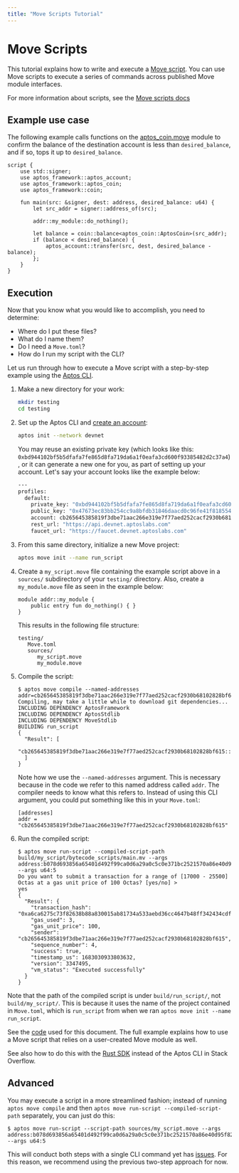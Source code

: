 ```yaml
---
title: "Move Scripts Tutorial"
---
```


# Move Scripts

This tutorial explains how to write and execute a [Move script](../../book/modules-and-scripts.md). You can use Move scripts to execute a series of commands across published Move module interfaces.

For more information about scripts, see the [Move scripts docs](./index.md)

## Example use case

The following example calls functions on the [aptos_coin.move](https://github.com/aptos-labs/aptos-core/blob/main/aptos-move/framework/aptos-framework/sources/aptos_coin.move) module to confirm the balance of the destination account is less than `desired_balance`, and if so, tops it up to `desired_balance`.

```move
script {
    use std::signer;
    use aptos_framework::aptos_account;
    use aptos_framework::aptos_coin;
    use aptos_framework::coin;

    fun main(src: &signer, dest: address, desired_balance: u64) {
        let src_addr = signer::address_of(src);

        addr::my_module::do_nothing();

        let balance = coin::balance<aptos_coin::AptosCoin>(src_addr);
        if (balance < desired_balance) {
            aptos_account::transfer(src, dest, desired_balance - balance);
        };
    }
}
```

## Execution

Now that you know what you would like to accomplish, you need to determine:

- Where do I put these files?
- What do I name them?
- Do I need a `Move.toml`?
- How do I run my script with the CLI?

Let us run through how to execute a Move script with a step-by-step example using the [Aptos CLI](../../../tools/aptos-cli/use-cli/use-aptos-cli.md).

1. Make a new directory for your work:

   ```sh
   mkdir testing
   cd testing
   ```

2. Set up the Aptos CLI and [create an account](../../../tools/aptos-cli/use-cli/use-aptos-cli#initialize-local-configuration-and-create-an-account):

   ```sh
   aptos init --network devnet
   ```

   You may reuse an existing private key (which looks like this: `0xbd944102bf5b5dfafa7fe865d8fa719da6a1f0eafa3cd600f93385482d2c37a4`), or it can generate a new one for you, as part of setting up your account. Let's say your account looks like the example below:

   ```sh
   ---
   profiles:
     default:
       private_key: "0xbd944102bf5b5dfafa7fe865d8fa719da6a1f0eafa3cd600f93385482d2c37a4"
       public_key: "0x47673ec83bb254cc9a8bfdb31846daacd0c96fe41f81855462f5fc5306312b1b"
       account: cb265645385819f3dbe71aac266e319e7f77aed252cacf2930b68102828bf615
       rest_url: "https://api.devnet.aptoslabs.com"
       faucet_url: "https://faucet.devnet.aptoslabs.com"
   ```

3. From this same directory, initialize a new Move project:

   ```sh
   aptos move init --name run_script
   ```

4. Create a `my_script.move` file containing the example script above in a `sources/` subdirectory of your `testing/` directory. Also, create a `my_module.move` file as seen in the example below:

   ```
   module addr::my_module {
       public entry fun do_nothing() { }
   }
   ```

   This results in the following file structure:

   ```
   testing/
      Move.toml
      sources/
         my_script.move
         my_module.move
   ```

5. Compile the script:

   ```
   $ aptos move compile --named-addresses addr=cb265645385819f3dbe71aac266e319e7f77aed252cacf2930b68102828bf615
   Compiling, may take a little while to download git dependencies...
   INCLUDING DEPENDENCY AptosFramework
   INCLUDING DEPENDENCY AptosStdlib
   INCLUDING DEPENDENCY MoveStdlib
   BUILDING run_script
   {
     "Result": [
       "cb265645385819f3dbe71aac266e319e7f77aed252cacf2930b68102828bf615::my_module"
     ]
   }
   ```

   Note how we use the `--named-addresses` argument. This is necessary because in the code we refer to this named address called `addr`. The compiler needs to know what this refers to. Instead of using this CLI argument, you could put something like this in your `Move.toml`:

   ```
   [addresses]
   addr = "cb265645385819f3dbe71aac266e319e7f77aed252cacf2930b68102828bf615"
   ```

6. Run the compiled script:
   ```
   $ aptos move run-script --compiled-script-path build/my_script/bytecode_scripts/main.mv --args address:b078d693856a65401d492f99ca0d6a29a0c5c0e371bc2521570a86e40d95f823 --args u64:5
   Do you want to submit a transaction for a range of [17000 - 25500] Octas at a gas unit price of 100 Octas? [yes/no] >
   yes
   {
     "Result": {
       "transaction_hash": "0xa6ca6275c73f82638b88a830015ab81734a533aebd36cc4647b48ff342434cdf",
       "gas_used": 3,
       "gas_unit_price": 100,
       "sender": "cb265645385819f3dbe71aac266e319e7f77aed252cacf2930b68102828bf615",
       "sequence_number": 4,
       "success": true,
       "timestamp_us": 1683030933803632,
       "version": 3347495,
       "vm_status": "Executed successfully"
     }
   }
   ```

Note that the path of the compiled script is under `build/run_script/`, not `build/my_script/`. This is because it uses the name of the project contained in `Move.toml`, which is `run_script` from when we ran `aptos move init --name run_script`.

See the [code](https://github.com/banool/move-examples/tree/main/run_script) used for this document. The full example explains how to use a Move script that relies on a user-created Move module as well.

See also how to do this with the [Rust SDK](https://stackoverflow.com/questions/74452702/how-do-i-execute-a-move-script-on-aptos-using-the-rust-sdk) instead of the Aptos CLI in Stack Overflow.

## Advanced

You may execute a script in a more streamlined fashion; instead of running `aptos move compile` and then `aptos move run-script --compiled-script-path` separately, you can just do this:

```
$ aptos move run-script --script-path sources/my_script.move --args address:b078d693856a65401d492f99ca0d6a29a0c5c0e371bc2521570a86e40d95f823 --args u64:5
```

This will conduct both steps with a single CLI command yet has [issues](https://github.com/aptos-labs/aptos-core/issues/5733). For this reason, we recommend using the previous two-step approach for now.
